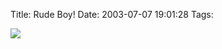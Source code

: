 Title: Rude Boy!
Date: 2003-07-07 19:01:28
Tags: 

<img src="http://web.archive.org/web/20030719200405/http://damogar.linux.org.mx/rudeboy.gif"/>
